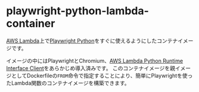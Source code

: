# playwright-python-lambda-container

[AWS Lambda](https://aws.amazon.com/jp/lambda/)上で[Playwright Python](https://playwright.dev/python/)をすぐに使えるようにしたコンテナイメージです。

イメージの中にはPlaywrightとChromium、[AWS Lambda Python Runtime Interface Client](https://github.com/aws/aws-lambda-python-runtime-interface-client/)をあらかじめ導入済みです。
このコンテナイメージを親イメージとしてDockerfileの`FROM`命令で指定することにより、簡単にPlaywrightを使ったLambda関数のコンテナイメージを構築できます。
